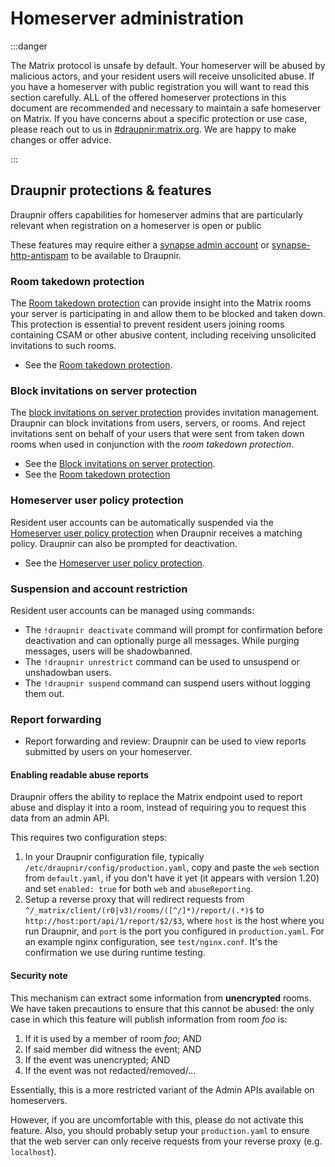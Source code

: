 # Homeserver administration

<!-- cSpell:words shadowbanned CSAM unshadowban -->

:::danger

The Matrix protocol is unsafe by default. Your homeserver will be abused by
malicious actors, and your resident users will receive unsolicited abuse. If you
have a homeserver with public registration you will want to read this section
carefully. ALL of the offered homeserver protections in this document are
recommended and necessary to maintain a safe homeserver on Matrix. If you have
concerns about a specific protection or use case, please reach out to us in
[#draupnir:matrix.org](https://matrix.to/#/%23draupnir%3Amatrix.org). We are
happy to make changes or offer advice.

:::

## Draupnir protections & features

Draupnir offers capabilities for homeserver admins that are particularly
relevant when registration on a homeserver is open or public

These features may require either a
[synapse admin account](./setup_draupnir_account#making-draupnir-a-synapse-admin)
or [synapse-http-antispam](./synapse-http-antispam) to be available to Draupnir.

### Room takedown protection

The [Room takedown protection](../protections/room-takedown-protection) can
provide insight into the Matrix rooms your server is participating in and allow
them to be blocked and taken down. This protection is essential to prevent
resident users joining rooms containing CSAM or other abusive content, including
receiving unsolicited invitations to such rooms.

- See the [Room takedown protection](../protections/room-takedown-protection).

### Block invitations on server protection

The
[block invitations on server protection](../protections/block-invitations-on-server-protection)
provides invitation management. Draupnir can block invitations from users,
servers, or rooms. And reject invitations sent on behalf of your users that were
sent from taken down rooms when used in conjunction with the _room takedown
protection_.

- See the
  [Block invitations on server protection](../protections/block-invitations-on-server-protection).
- See the [Room takedown protection](../protections/room-takedown-protection)

### Homeserver user policy protection

Resident user accounts can be automatically suspended via the
[Homeserver user policy protection](../protections/homeserver-user-policy-protection)
when Draupnir receives a matching policy. Draupnir can also be prompted for
deactivation.

- See the
  [Homeserver user policy protection](../protections/homeserver-user-policy-protection).

### Suspension and account restriction

Resident user accounts can be managed using commands:

- The `!draupnir deactivate` command will prompt for confirmation before
  deactivation and can optionally purge all messages. While purging messages,
  users will be shadowbanned.
- The `!draupnir unrestrict` command can be used to unsuspend or unshadowban
  users.
- The `!draupnir suspend` command can suspend users without logging them out.

### Report forwarding

- Report forwarding and review: Draupnir can be used to view reports submitted
  by users on your homeserver.

#### Enabling readable abuse reports

Draupnir offers the ability to replace the Matrix endpoint used to report abuse
and display it into a room, instead of requiring you to request this data from
an admin API.

This requires two configuration steps:

1. In your Draupnir configuration file, typically
   `/etc/draupnir/config/production.yaml`, copy and paste the `web` section from
   `default.yaml`, if you don't have it yet (it appears with version 1.20) and
   set `enabled: true` for both `web` and `abuseReporting`.
2. Setup a reverse proxy that will redirect requests from
   `^/_matrix/client/(r0|v3)/rooms/([^/]*)/report/(.*)$` to
   `http://host:port/api/1/report/$2/$3`, where `host` is the host where you run
   Draupnir, and `port` is the port you configured in `production.yaml`. For an
   example nginx configuration, see `test/nginx.conf`. It's the confirmation we
   use during runtime testing.

#### Security note

This mechanism can extract some information from **unencrypted** rooms. We have
taken precautions to ensure that this cannot be abused: the only case in which
this feature will publish information from room _foo_ is:

1. If it is used by a member of room _foo_; AND
2. If said member did witness the event; AND
3. If the event was unencrypted; AND
4. If the event was not redacted/removed/...

Essentially, this is a more restricted variant of the Admin APIs available on
homeservers.

However, if you are uncomfortable with this, please do not activate this
feature. Also, you should probably setup your `production.yaml` to ensure that
the web server can only receive requests from your reverse proxy (e.g.
`localhost`).
